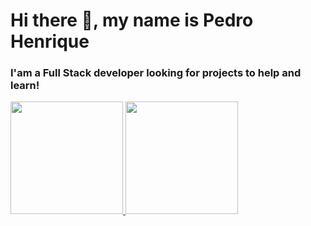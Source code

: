 # Hi there 👋, my name is Pedro  Henrique
### I'am a Full Stack developer looking for projects to help and learn!
<a href="https://github.com/pedrohnq">   
  <img height="180em" src="https://github-readme-stats.vercel.app/api?username=pedrohnq&theme=synthwave&show_icons=true" />   
  <img height="180em" src="https://github-readme-stats.vercel.app/api/top-langs/?username=pedrohnq&theme=synthwave&layout=compact" /> 
</a>
